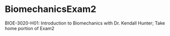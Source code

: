 # BiomechanicsExam2
BIOE-3020-H01: Introduction to Biomechanics with Dr. Kendall Hunter; Take home portion of Exam2
